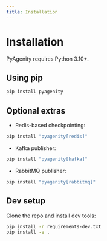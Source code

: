 ```yaml
---
title: Installation
---
```


# Installation

PyAgenity requires Python 3.10+.

## Using pip

```bash
pip install pyagenity
```

## Optional extras

- Redis-based checkpointing:

```bash
pip install "pyagenity[redis]"
```

- Kafka publisher:

```bash
pip install "pyagenity[kafka]"
```

- RabbitMQ publisher:

```bash
pip install "pyagenity[rabbitmq]"
```

## Dev setup

Clone the repo and install dev tools:

```bash
pip install -r requirements-dev.txt
pip install -e .
```
